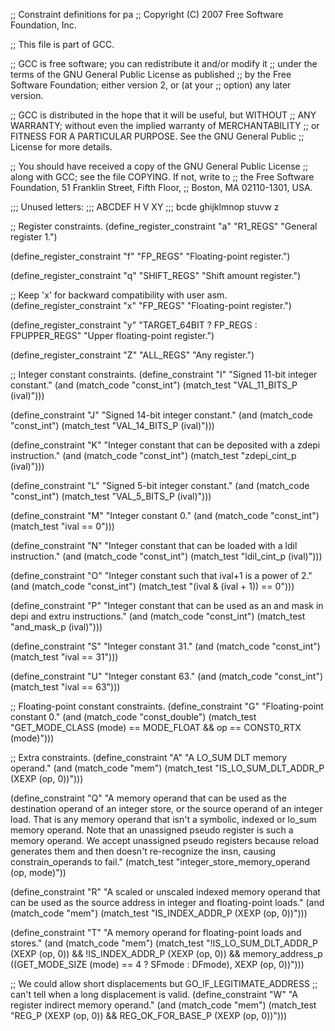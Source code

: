 ;; Constraint definitions for pa
;; Copyright (C) 2007 Free Software Foundation, Inc.

;; This file is part of GCC.

;; GCC is free software; you can redistribute it and/or modify it
;; under the terms of the GNU General Public License as published
;; by the Free Software Foundation; either version 2, or (at your
;; option) any later version.

;; GCC is distributed in the hope that it will be useful, but WITHOUT
;; ANY WARRANTY; without even the implied warranty of MERCHANTABILITY
;; or FITNESS FOR A PARTICULAR PURPOSE.  See the GNU General Public
;; License for more details.

;; You should have received a copy of the GNU General Public License
;; along with GCC; see the file COPYING.  If not, write to
;; the Free Software Foundation, 51 Franklin Street, Fifth Floor,
;; Boston, MA 02110-1301, USA.

;;; Unused letters:
;;;    ABCDEF H             V XY 
;;;     bcde ghijklmnop  stuvw  z

;; Register constraints.
(define_register_constraint "a" "R1_REGS"
  "General register 1.")

(define_register_constraint "f" "FP_REGS"
  "Floating-point register.")

(define_register_constraint "q" "SHIFT_REGS"
  "Shift amount register.")

;; Keep 'x' for backward compatibility with user asm.
(define_register_constraint "x" "FP_REGS"
  "Floating-point register.")

(define_register_constraint "y" "TARGET_64BIT ? FP_REGS : FPUPPER_REGS"
  "Upper floating-point register.")

(define_register_constraint "Z" "ALL_REGS"
  "Any register.")

;; Integer constant constraints.
(define_constraint "I"
  "Signed 11-bit integer constant."
  (and (match_code "const_int")
       (match_test "VAL_11_BITS_P (ival)")))

(define_constraint "J"
  "Signed 14-bit integer constant."
  (and (match_code "const_int")
       (match_test "VAL_14_BITS_P (ival)")))

(define_constraint "K"
  "Integer constant that can be deposited with a zdepi instruction."
  (and (match_code "const_int")
       (match_test "zdepi_cint_p (ival)")))

(define_constraint "L"
  "Signed 5-bit integer constant."
  (and (match_code "const_int")
       (match_test "VAL_5_BITS_P (ival)")))

(define_constraint "M"
  "Integer constant 0."
  (and (match_code "const_int")
       (match_test "ival == 0")))

(define_constraint "N"
  "Integer constant that can be loaded with a ldil instruction."
  (and (match_code "const_int")
       (match_test "ldil_cint_p (ival)")))

(define_constraint "O"
  "Integer constant such that ival+1 is a power of 2."
  (and (match_code "const_int")
       (match_test "(ival & (ival + 1)) == 0")))

(define_constraint "P"
  "Integer constant that can be used as an and mask in depi and
   extru instructions."
  (and (match_code "const_int")
       (match_test "and_mask_p (ival)")))

(define_constraint "S"
  "Integer constant 31."
  (and (match_code "const_int")
       (match_test "ival == 31")))

(define_constraint "U"
  "Integer constant 63."
  (and (match_code "const_int")
       (match_test "ival == 63")))

;; Floating-point constant constraints.
(define_constraint "G"
  "Floating-point constant 0."
  (and (match_code "const_double")
       (match_test "GET_MODE_CLASS (mode) == MODE_FLOAT
		    && op == CONST0_RTX (mode)")))

;; Extra constraints.
(define_constraint "A"
  "A LO_SUM DLT memory operand."
  (and (match_code "mem")
       (match_test "IS_LO_SUM_DLT_ADDR_P (XEXP (op, 0))")))

(define_constraint "Q"
  "A memory operand that can be used as the destination operand of an
   integer store, or the source operand of an integer load.  That is
   any memory operand that isn't a symbolic, indexed or lo_sum memory
   operand.  Note that an unassigned pseudo register is such a memory
   operand.  We accept unassigned pseudo registers because reload
   generates them and then doesn't re-recognize the insn, causing
   constrain_operands to fail."
  (match_test "integer_store_memory_operand (op, mode)"))

(define_constraint "R"
  "A scaled or unscaled indexed memory operand that can be used as the
   source address in integer and floating-point loads."
  (and (match_code "mem")
       (match_test "IS_INDEX_ADDR_P (XEXP (op, 0))")))

(define_constraint "T"
  "A memory operand for floating-point loads and stores."
  (and (match_code "mem")
       (match_test "!IS_LO_SUM_DLT_ADDR_P (XEXP (op, 0))
		    && !IS_INDEX_ADDR_P (XEXP (op, 0))
		    && memory_address_p ((GET_MODE_SIZE (mode) == 4
					  ? SFmode : DFmode),
					 XEXP (op, 0))")))

;; We could allow short displacements but GO_IF_LEGITIMATE_ADDRESS
;; can't tell when a long displacement is valid.
(define_constraint "W"
  "A register indirect memory operand."
  (and (match_code "mem")
       (match_test "REG_P (XEXP (op, 0))
		    && REG_OK_FOR_BASE_P (XEXP (op, 0))")))
